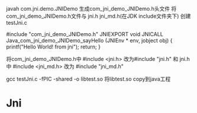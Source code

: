 javah com.jni.demo.JNIDemo 生成com_jni_demo_JNIDemo.h头文件
将com_jni_demo_JNIDemo.h文件与 jni.h jni_md.h(在JDK include文件夹下)
创建testJni.c

#include "com_jni_demo_JNIDemo.h"
JNIEXPORT void JNICALL Java_com_jni_demo_JNIDemo_sayHello (JNIEnv * env, jobject obj)
{
    printf("Hello World! from jni");
    return;
}

将com_jni_demo_JNIDemo.h中 #include <jni.h> 改为#include "jni.h"  和 jni.h 中 #include <jni_md.h> 改为 #include "jni_md.h"

gcc testJni.c -fPIC -shared -o libtest.so
将libtest.so copy到java工程
# Jni
